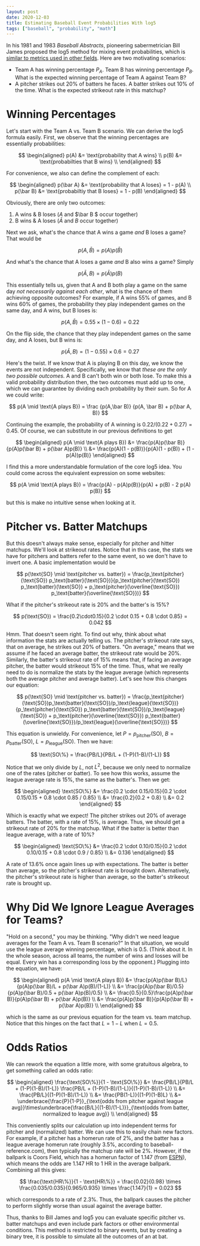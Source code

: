 ```yaml
---
layout: post
date: 2020-12-03
title: Estimating Baseball Event Probabilities With log5
tags: ["baseball", "probability", "math"]
---
```


In his 1981 and 1983 *Baseball Abstracts*, pioneering sabermetrician Bill James proposed the log5 method for mixing event probabilities, which is [similar to metrics used in other fields](https://angrystatistician.blogspot.com/2013/03/baseball-chess-psychology-and.html). Here are two motivating scenarios:

- Team A has winning percentage $P_A$. Team B has winning percentage $P_B$. What is the expected winning percentage of Team A against Team B?
- A pitcher strikes out 20% of batters he faces. A batter strikes out 10% of the time. What is the expected strikeout rate in this matchup?

# Winning Percentages

Let's start with the Team A vs. Team B scenario. We can derive the log5 formula easily. First, we observe that the winning percentages are essentially probabilities:

$$
\begin{aligned}
p(A) &= \text{probability that A wins} \\
p(B) &= \text{probabilties that B wins} \\
\end{aligned}
$$

For convenience, we also can define the complement of each:

$$
\begin{aligned}
p(\bar A) &= \text{probability that A loses} = 1 - p(A) \\
p(\bar B) &= \text{probabiltiy that B loses} = 1 - p(B)
\end{aligned}
$$

Obviously, there are only two outcomes:

1. A wins & B loses ($A$ and $\bar B $ occur together)
2. B wins & A loses ($\bar A$ and $B$ occur together)

Next we ask, what's the chance that A wins a game *and* B loses a game? That would be

$$
p(A,\bar B) = p(A)p(\bar B)
$$

And what's the chance that A loses a game *and* B also wins a game? Simply

$$
p(\bar A, B) = p(\bar A)p(B)
$$

This essentially tells us, given that A and B both play a game on the same day *not necessarily against each other*, what is the chance of them achieving opposite outcomes? For example, if A wins 55% of games, and B wins 60% of games, the probability they play independent games on the same day, and A wins, but B loses is:

$$
p(A, \bar B) = 0.55 \times (1 - 0.6) = 0.22
$$

On the flip side, the chance that they play independent games on the same day, and A loses, but B wins is:

$$
p(\bar A, B) = (1 - 0.55) \times 0.6 = 0.27
$$

Here's the twist. If we know that A is playing B on this day, we know the events are not independent. Specifically, we know that *these are the only two possible outcomes.* A and B can't both win or both lose. To make this a valid probability distribution then, the two outcomes must add up to one, which we can guarantee by dividing each probability by their sum. So for A we could write:

$$
p(A \mid \text{A plays B}) = \frac {p(A,\bar B)} {p(A, \bar B) + p(\bar A, B)}
$$

Continuing the example, the probability of A winning is $0.22 / (0.22 + 0.27) = 0.45$. Of course, we can substitute in our previous definitions to get

$$
\begin{aligned}
p(A \mid \text{A plays B}) &= \frac{p(A)p(\bar B)}{p(A)p(\bar B) + p(\bar A)p(B)} \\
&= \frac{p(A)(1 - p(B))}{p(A)(1 - p(B)) + (1 - p(A))p(B)}
\end{aligned}
$$

I find this a more understandable formulation of the core log5 idea. You could come across the equivalent expression on some websites:

$$
p(A \mid \text{A plays B}) = \frac{p(A) - p(A)p(B)}{p(A) + p(B) - 2 p(A) p(B)}
$$

but this is make no intuitive sense when looking at it. 

# Pitcher vs. Batter Matchups

But this doesn't always make sense, especially for pitcher and hitter matchups. We'll look at strikeout rates. Notice that in this case, the stats we have for pitchers and batters refer to the same event, so we don't have to invert one. A basic implementation would be

$$
p(\text{SO} \mid \text{pitcher vs. batter}) = \frac{p_\text{pitcher}(\text{SO}) p_\text{batter}(\text{SO})}{p_\text{pitcher}(\text{SO}) p_\text{batter}(\text{SO}) + p_\text{pitcher}(\overline{\text{SO}}) p_\text{batter}(\overline{\text{SO}})}
$$

What if the pitcher's strikeout rate is 20% and the batter's is 15%?

$$
p(\text{SO}) = \frac{0.2\cdot0.15}{0.2 \cdot 0.15 + 0.8 \cdot 0.85} = 0.042
$$

Hmm. That doesn't seem right. To find out why, think about what information the stats are actually telling us. The pitcher's strikeout rate says, that on average, he strikes out 20% of batters. "On average," means that we assume if he faced an average batter, the strikeout rate would be 20%. Similarly, the batter's strikeout rate of 15% means that, if facing an average pitcher, the batter would strikeout 15% of the time. Thus, what we really need to do is normalize the stats by the league average (which represents both the average pitcher and average batter). Let's see how this changes our equation:

$$
p(\text{SO} \mid \text{pitcher vs. batter}) = \frac{p_\text{pitcher}(\text{SO})p_\text{batter}(\text{SO})/p_\text{league}(\text{SO})}{p_\text{pitcher}(\text{SO}) p_\text{batter}(\text{SO})/p_\text{league}(\text{SO}) + p_\text{pitcher}(\overline{\text{SO}}) p_\text{batter}(\overline{\text{SO}})/p_\text{league}(\overline{\text{SO}})}
$$

This equation is unwieldy. For convenience, let $P = p_\text{pitcher}(\text{SO})$, $B = p_\text{batter}(\text{SO})$, $L = p_\text{league}(\text{SO})$. Then we have:

$$
\text{SO\%} = \frac{PB/L}{PB/L + (1-P)(1-B)/(1-L)}
$$

Notice that we only divide by $L$, not $L^2$, because we only need to normalize one of the rates (pitcher or batter). To see how this works, assume the league average rate is 15%, the same as the batter's. Then we get:

$$
\begin{aligned}
\text{SO\%} &= \frac{0.2 \cdot 0.15/0.15}{0.2 \cdot 0.15/0.15 + 0.8 \cdot 0.85 / 0.85} \\
&= \frac{0.2}{0.2 + 0.8} \\
&= 0.2
\end{aligned}
$$

Which is exactly what we expect! The pitcher strikes out 20% of average batters. The batter, with a rate of 15%, is average. Thus, we should get a strikeout rate of 20% for the matchup. What if the batter is better than league average, with a rate of 10%?

$$
\begin{aligned}
\text{SO\%} &= \frac{0.2 \cdot 0.10/0.15}{0.2 \cdot 0.10/0.15 + 0.8 \cdot 0.9 / 0.85} \\
&= 0.136
\end{aligned}
$$

A rate of 13.6% once again lines up with expectations. The batter is better than average, so the pitcher's strikeout rate is brought down. Alternatively, the pitcher's strikeout rate is higher than average, so the batter's strikeout rate is brought up.

# Why Did We Ignore League Averages for Teams?

"Hold on a second," you may be thinking. "Why didn't we need league averages for the Team A vs. Team B scenario?" In that situation, we would use the league average winning percentage, which is 0.5. (Think about it. In the whole season, across all teams, the number of wins and losses will be equal. Every win has a corresponding loss by the opponent.) Plugging into the equation, we have:

$$
\begin{aligned}
p(A \mid \text{A plays B}) &= \frac{p(A)p(\bar B)/L}{p(A)p(\bar B)/L + p(\bar A)p(B)/(1-L)} \\
&= \frac{p(A)p(\bar B)/0.5}{p(A)p(\bar B)/0.5 + p(\bar A)p(B)/0.5} \\
&= \frac{0.5}{0.5}\frac{p(A)p(\bar B)}{p(A)p(\bar B) + p(\bar A)p(B)} \\
&= \frac{p(A)p(\bar B)}{p(A)p(\bar B) + p(\bar A)p(B)} \\
\end{aligned}
$$

which is the same as our previous equation for the team vs. team matchup. Notice that this hinges on the fact that $L = 1 - L$ when $L = 0.5$. 

# Odds Ratios

We can rework the equation a little more, with some gratuitous algebra, to get something called an odds ratio:

$$
\begin{aligned}
\frac{\text{SO\%}}{1 - \text{SO\%}} &= \frac{PB/L}{PB/L + (1-P)(1-B)/(1-L)} \frac{PB/L + (1-P)(1-B)/(1-L)}{(1-P)(1-B)/(1-L)} \\
&= \frac{PB/L}{(1-P)(1-B)/(1-L)} \\
&= \frac{PB(1-L)}{(1-P)(1-B)L} \\
&= \underbrace{\frac{P}{1-P}}_{\text{odds from pitcher against league avg}}\times\underbrace{\frac{B/L}{(1-B)/(1-L)}}_{\text{odds from batter, normalized to league avg}} \\
\end{aligned}
$$

This conveniently splits our calculation up into independent terms for pitcher and (normalized) batter. We can use this to easily chain new factors. For example, if a pitcher has a homerun rate of 2%, and the batter has a league average homerun rate (roughly 3.5%, according to baseball-reference.com), then typically the matchup rate will be 2%. However, if the ballpark is Coors Field, which has a homerun factor of 1.147 (from [ESPN](http://www.espn.com/mlb/stats/parkfactor/_/sort/HRFactor)), which means the odds are 1.147 HR to 1 HR in the average ballpark. Combining all this gives:

$$
\frac{\text{HR\%}}{1 - \text{HR\%}} = \frac{0.02}{0.98} \times \frac{0.035/0.035}{0.965/0.935} \times \frac{1.147}{1} = 0.023
$$

which corresponds to a rate of 2.3%. Thus, the ballpark causes the pitcher to perform slightly worse than usual against the average batter. 

Thus, thanks to Bill James and log5 you can evaluate specific pitcher vs. batter matchups and even include park factors or other environmental conditions. This method is restricted to binary events, but by creating a binary tree, it is possible to simulate all the outcomes of an at bat.